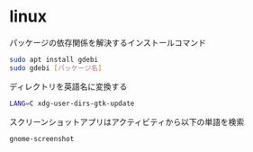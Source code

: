 # linux

パッケージの依存関係を解決するインストールコマンド
```bash
sudo apt install gdebi
sudo gdebi [パッケージ名]
```

ディレクトリを英語名に変換する
```bash
LANG=C xdg-user-dirs-gtk-update
```

スクリーンショットアプリはアクティビティから以下の単語を検索
```
gnome-screenshot
```